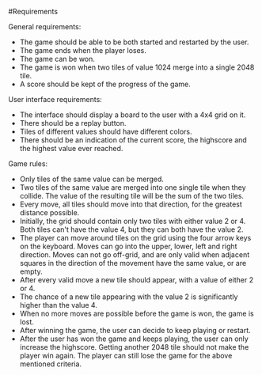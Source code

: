 #Requirements

General requirements:
* The game should be able to be both started and restarted by the user.
* The game ends when the player loses.
* The game can be won.
* The game is won when two tiles of value 1024 merge into a single 2048 tile.
* A score should be kept of the progress of the game.

User interface requirements:
* The interface should display a board to the user with a 4x4 grid on it.
* There should be a replay button.
* Tiles of different values should have different colors.
* There should be an indication of the current score, the highscore and the highest value ever reached.

Game rules:
* Only tiles of the same value can be merged.
* Two tiles of the same value are merged into one single tile when they collide. The value of the resulting tile will be the sum of the two tiles.
* Every move, all tiles should move into that direction, for the greatest distance possible.
* Initially, the grid should contain only two tiles with either value 2 or 4.
  Both tiles can't have the value 4, but they can both have the value 2.
* The player can move around tiles on the grid using the four arrow keys on the keyboard.
  Moves can go into the upper, lower, left and right direction.
  Moves can not go off-grid, and are only valid when adjacent squares in the direction
  of the movement have the same value, or are empty.
* After every valid move a new tile should appear, with a value of either 2 or 4.
* The chance of a new tile appearing with the value 2 is significantly higher than the value 4.
* When no more moves are possible before the game is won, the game is lost. 
* After winning the game, the user can decide to keep playing or restart.
* After the user has won the game and keeps playing, the user can only increase the highscore.
  Getting another 2048 tile should not make the player win again. The player can still lose the game
  for the above mentioned criteria.